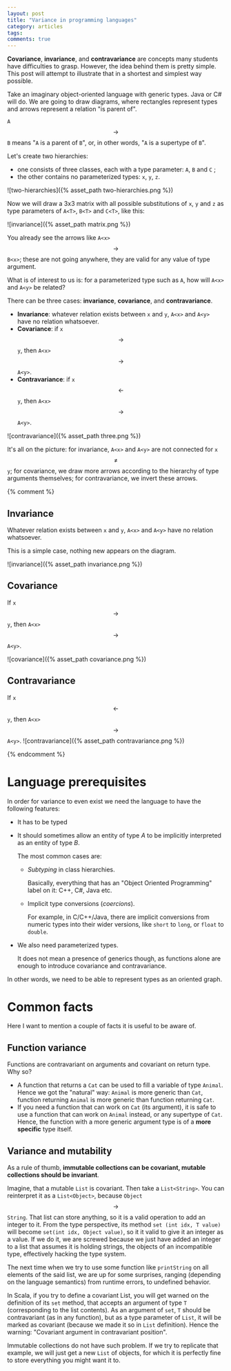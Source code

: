 ```yaml
---
layout: post
title: "Variance in programming languages"
category: articles
tags: 
comments: true
---
```


**Covariance**, **invariance**, and **contravariance** are concepts many
students have difficulties to grasp. However, the idea behind them is pretty
simple. This post will attempt to illustrate that in a shortest and simplest way
possible.

Take an imaginary object-oriented language with generic types. Java or C# will
do. We are going to draw diagrams, where rectangles represent types and arrows
represent a relation "is parent of".

`A` $$\rightarrow$$ `B` means "`A` is a parent of `B`", or, in other words, "`A`
is a supertype of `B`".

Let's create two hierarchies: 
* one consists of three classes, each with a type parameter: `A`, `B` and `C` ;
* the other contains no parameterized types: `x`, `y`, `z`.

![two-hierarchies]({% asset_path two-hierarchies.png %})



Now we will draw a 3x3 matrix with all possible
substitutions of `x`, `y` and `z` as type parameters of `A<T>`, `B<T>` and
`C<T>`, like this:

![invariance]({% asset_path matrix.png %})

You already see the arrows like `A<x>` $$\rightarrow$$ `B<x>`; these are not
going anywhere, they are valid for any value of type argument.


What is of interest to us is: for a parameterized type such as `A`, how will
`A<x>` and `A<y>` be related? 

There can be three cases: **invariance**, **covariance**, and
**contravariance**.


* **Invariance**: whatever relation exists between `x` and `y`, `A<x>` and `A<y>` have no relation whatsoever. 
* **Covariance**: if `x` $$\rightarrow$$ `y`, then `A<x>` $$\rightarrow$$ `A<y>`.
* **Contravariance**: if `x` $$\leftarrow$$ `y`, then `A<x>` $$\rightarrow$$ `A<y>`.


![contravariance]({% asset_path three.png %})

It's all on the picture: for invariance, `A<x>` and `A<y>` are not connected for
`x` $$\neq$$ `y`; for covariance, we draw more arrows according to the hierarchy
of type arguments themselves; for contravariance, we invert these arrows.



{% comment %}
## Invariance

Whatever relation exists between `x` and `y`, `A<x>` and `A<y>` have no relation whatsoever. 

This is a simple case, nothing new appears on the diagram. 

![invariance]({% asset_path invariance.png %})


## Covariance

If `x` $$\rightarrow$$ `y`, then `A<x>` $$\rightarrow$$ `A<y>`.

![covariance]({% asset_path covariance.png %})

## Contravariance

If `x` $$\leftarrow$$ `y`, then `A<x>` $$\rightarrow$$ `A<y>`.
![contravariance]({% asset_path contravariance.png %})

{% endcomment %}





# Language prerequisites

In order for variance to even exist we need the language to have the following
features:

* It has to be typed
* It should sometimes allow an entity of type _A_ to be implicitly interpreted
  as an entity of type _B_.

  The most common cases are:
    * *Subtyping* in class hierarchies. 
    
       Basically, everything that has an "Object Oriented Programming" label on
       it: C++, C#, Java etc.
    * Implicit type conversions (*coercions*).
      
       For example, in C/C++/Java, there are implicit conversions from numeric
       types into their wider versions, like `short` to `long`, or `float` to
       `double`.
   
* We also need parameterized types. 
    
  It does not mean a presence of generics though, as functions alone are enough
  to introduce covariance and contravariance.
   
In other words, we need to be able to represent types as an oriented graph.

# Common facts

Here I want to mention a couple of facts it is useful to be aware of.

## Function variance

Functions are contravariant on arguments and covariant on return type. Why so?

* A function that returns a `Cat` can be used to fill a variable of type
  `Animal`. Hence we got the "natural" way: `Animal` is more generic than `Cat`,
  function returning `Animal` is more generic than function returning `Cat`.
* If you need a function that can work on `Cat` (its argument), it is safe to
  use a function that can work on `Animal` instead, or any supertype of `Cat`.
  Hence, the function with a more generic argument type is of a **more
  specific** type itself.

## Variance and mutability

As a rule of thumb, **immutable collections can be covariant, mutable collections should be invariant**.

Imagine, that a mutable `List` is covariant. Then take a `List<String>`. You can
reinterpret it as a `List<Object>`, because `Object` $$\rightarrow$$ `String`.
That list can store anything, so it is a valid operation to add an integer to
it. From the type perspective, its method `set (int idx, T value)` will become 
`set(int idx, Object value)`, so it it valid to give it an integer as a value.
If we do it, we are screwed because we just have added an integer to a list
that assumes it is holding strings, the objects of an incompatible type,
effectively hacking the type system.

The next time when we try to use some function like `printString` on all
elements of the said list, we are up for some surprises, ranging (depending on
the language semantics) from runtime errors, to undefined behavior.

In Scala, if you try to define a covariant List, you will get warned on the
definition of its `set` method, that accepts an argument of type `T`
(corresponding to the list contents). As an argument of `set`, `T` should be
contravariant (as in any function), but as a type parameter of `List`, it will
be marked as covariant (because we made it so in `List` definition). Hence the
warning: "Covariant argument in contravariant position".

Immutable collections do not have such problem. If we try to replicate that
example, we will just get a new `List` of objects, for which it is perfectly
fine to store everything you might want it to.


